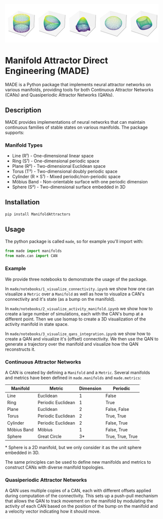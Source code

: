 ![MADE Examples](imgs/stitched_output.png)

# Manifold Attractor Direct Engineering (MADE)

MADE is a Python package that implements neural attractor networks on various manifolds, providing tools for both Continuous Attractor Networks (CANs) and Quasiperiodic Attractor Networks (QANs).

## Description

MADE provides implementations of neural networks that can maintain continuous families of stable states on various manifolds. The package supports:

### Manifold Types
- Line (R¹) - One-dimensional linear space
- Ring (S¹) - One-dimensional periodic space
- Plane (R²) - Two-dimensional Euclidean space
- Torus (T²) - Two-dimensional doubly periodic space
- Cylinder (R × S¹) - Mixed periodic/non-periodic space
- Möbius Band - Non-orientable surface with one periodic dimension
- Sphere (S²) - Two-dimensional surface embedded in 3D


## Installation

```bash
pip install ManifoldAttractors
```

## Usage
The python package is called `made`, so for example you'll import with:
```python
from made import manifolds
from made.can import CAN
```


### Example
We provide three notebooks to demonstrate the usage of the package.

In `made/notebooks/1_visualize_connectivity.ipynb` we show how one can visualize a `Metric` over a `Manifold` as well as
how to visualize a CAN's connectivity and it's state (as a bump on the manifold).

In `made/notebooks/2_visualize_activity_manifold.ipynb` we show how to create a large number of simulations, each with
the CAN's bump at a different point. Then we use Isomap to create a 3D visualization of the activity manifold
in state space.

In `made/notebooks/3_visualize_qans_integration.ipynb` we show how to create a QAN and visualize it's (offset) connectivity.
We then use the QAN to generate a trajectory over the manifold and visualize how the QAN reconstructs it.

### Continuous Attractor Networks

A CAN is created by defining a `Manifold` and a `Metric`. Several manifolds and metrics have been defined in
`made.manifolds` and `made.metrics`:

| Manifold | Metric | Dimension | Periodic |
| -------- | -------- | -------- | -------- |
| Line | Euclidean | 1 | False |
| Ring | Periodic Euclidean | 1 | True |
| Plane | Euclidean | 2 | False, False |
| Torus | Periodic Euclidean | 2 | True, True |
| Cylinder | Periodic Euclidean | 2 | False, True |
| Möbius Band | Möbius | 1 | False, True |
| Sphere | Great Circle | 3* | True, True, True |

\* Sphere is a 2D manifold, but we only consider it as the unit sphere embedded in 3D.

The same principles can be used to define new manifolds and metrics to construct CANs with diverse manifold topologies.

### Quasiperiodic Attractor Networks

A QAN uses multiple copies of a CAN, each with different offsets applied during computation of the connectivity.
This sets up a push-pull mechanism that allows the QAN to track movement on the manifold by modulating the activity of each CAN based on the position of the bump on the manifold and a velocity vector indicating how it should move.
